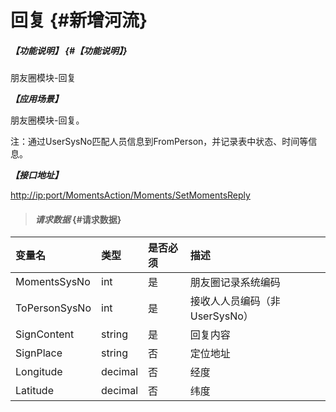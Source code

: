 # 回复 {#新增河流}

##### _【功能说明】_ {#【功能说明】}

朋友圈模块-回复

_**【应用场景】**_

朋友圈模块-回复。

注：通过UserSysNo匹配人员信息到FromPerson，并记录表中状态、时间等信息。

_**【接口地址】**_

[http://ip:port/MomentsAction/Moments/SetMomentsReply](http://ip:port/HMAction/River/AddRiver)

> #### _请求数据_ {#请求数据}

| 变量名 | 类型 | 是否必须 | 描述 |
| :--- | :--- | :--- | :--- |
| MomentsSysNo | int | 是 | 朋友圈记录系统编码 |
| ToPersonSysNo | int | 是 | 接收人人员编码（非UserSysNo） |
| SignContent | string | 是 | 回复内容 |
| SignPlace | string | 否 | 定位地址 |
| Longitude | decimal | 否 | 经度 |
| Latitude | decimal | 否 | 纬度 |



